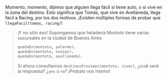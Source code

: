 Momento, momento, dijimos que alguien llega fácil si  tiene auto, o si vive en la zona del destino. Esto significa que Tomás, que vive en Avellaneda, llega fácil a Racing, por los dos motivos. ¡Existen múltiples formas de probar que `llegaFacil(tomas, racing)`! 


> ¡Y no sólo eso! Supongamos que heladería Montoto tiene varias sucursales en la ciudad de Buenos Aires:
>
> ```prolog
> quedaEn(montoto, palermo).
> quedaEn(montoto, nuniez).
> quedaEn(montoto, avellaneda).
> ```
> 
>  Si ahora consultamos `destinosProximos(montoto, river)`, ¿cuál será la respuesta? ¿`yes` o `no`? ¡Probalo vos mismo!


